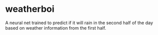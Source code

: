 # weatherboi
A neural net trained to predict if it will rain in the second half of the day based on weather information from the first half.
